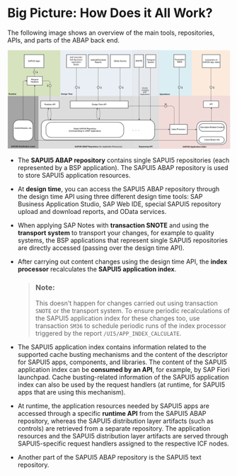 <!-- loiofc4f8ef3b8854442b519b8b3e809de03 -->

# Big Picture: How Does it All Work?

The following image shows an overview of the main tools, repositories, APIs, and parts of the ABAP back end.

![](images/Big_Picture_473a10a.png)

-   The **SAPUI5 ABAP repository** contains single SAPUI5 repositories \(each represented by a BSP application\). The SAPUI5 ABAP repository is used to store SAPUI5 application resources.
-   At **design time**, you can access the SAPUI5 ABAP repository through the design time API using three different design time tools: SAP Business Application Studio, SAP Web IDE, special SAPUI5 repository upload and download reports, and OData services.
-   When applying SAP Notes with **transaction SNOTE** and using the **transport system** to transport your changes, for example to quality systems, the BSP applications that represent single SAPUI5 repositories are directly accessed \(passing over the design time API\).
-   After carrying out content changes using the design time API, the **index processor** recalculates the **SAPUI5 application index**.

    > ### Note:  
    > This doesn't happen for changes carried out using transaction `SNOTE` or the transport system. To ensure periodic recalculations of the SAPUI5 application index for these changes too, use transaction `SM36` to schedule periodic runs of the index processor triggered by the report `/UI5/APP_INDEX_CALCULATE`.

-   The SAPUI5 application index contains information related to the supported cache busting mechanisms and the content of the descriptor for SAPUI5 apps, components, and libraries. The content of the SAPUI5 application index can be **consumed by an API**, for example, by SAP Fiori launchpad. Cache busting-related information of the SAPUI5 application index can also be used by the request handlers \(at runtime, for SAPUI5 apps that are using this mechanism\).
-   At runtime, the application resources needed by SAPUI5 apps are accessed through a specific **runtime API** from the SAPUI5 ABAP repository, whereas the SAPUI5 distribution layer artifacts \(such as controls\) are retrieved from a separate repository. The application resources and the SAPUI5 distribution layer artifacts are served through SAPUI5-specific request handlers assigned to the respective ICF nodes.
-   Another part of the SAPUI5 ABAP repository is the SAPUI5 text repository.

